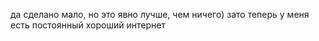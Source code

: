 да сделано мало, но это явно лучше, чем ничего)
зато теперь у меня есть постоянный хороший интернет 
